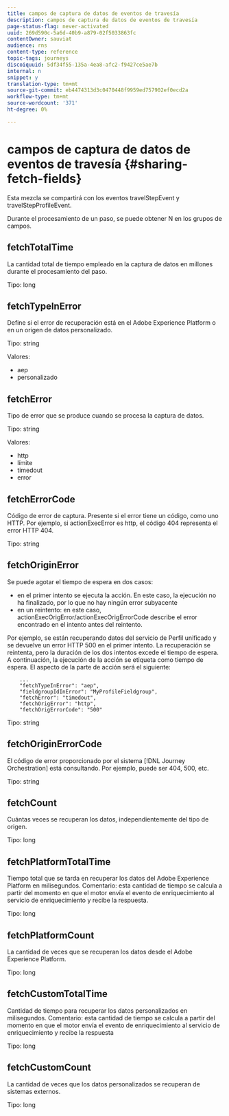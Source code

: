 ```yaml
---
title: campos de captura de datos de eventos de travesía
description: campos de captura de datos de eventos de travesía
page-status-flag: never-activated
uuid: 269d590c-5a6d-40b9-a879-02f5033863fc
contentOwner: sauviat
audience: rns
content-type: reference
topic-tags: journeys
discoiquuid: 5df34f55-135a-4ea8-afc2-f9427ce5ae7b
internal: n
snippet: y
translation-type: tm+mt
source-git-commit: eb4474313d3c0470448f9959ed757902ef0ecd2a
workflow-type: tm+mt
source-wordcount: '371'
ht-degree: 0%

---
```



# campos de captura de datos de eventos de travesía {#sharing-fetch-fields}

Esta mezcla se compartirá con los eventos travelStepEvent y travelStepProfileEvent.

Durante el procesamiento de un paso, se puede obtener N en los grupos de campos.

## fetchTotalTime

La cantidad total de tiempo empleado en la captura de datos en millones durante el procesamiento del paso.

Tipo: long

## fetchTypeInError

Define si el error de recuperación está en el Adobe Experience Platform o en un origen de datos personalizado.

Tipo: string

Valores:
* aep
* personalizado

## fetchError

Tipo de error que se produce cuando se procesa la captura de datos.

Tipo: string

Valores:
* http
* límite
* timedout
* error

## fetchErrorCode

Código de error de captura. Presente si el error tiene un código, como uno HTTP. Por ejemplo, si actionExecError es http, el código 404 representa el error HTTP 404.

Tipo: string

## fetchOriginError

Se puede agotar el tiempo de espera en dos casos:

* en el primer intento se ejecuta la acción. En este caso, la ejecución no ha finalizado, por lo que no hay ningún error subyacente
* en un reintento: en este caso, actionExecOrigError/actionExecOrigErrorCode describe el error encontrado en el intento antes del reintento.

Por ejemplo, se están recuperando datos del servicio de Perfil unificado y se devuelve un error HTTP 500 en el primer intento. La recuperación se reintenta, pero la duración de los dos intentos excede el tiempo de espera. A continuación, la ejecución de la acción se etiqueta como tiempo de espera. El aspecto de la parte de acción será el siguiente:

```
    ...
    "fetchTypeInError": "aep",
    "fieldgroupIdInError": "MyProfileFieldgroup",
    "fetchError": "timedout",
    "fetchOrigError": "http",
    "fetchOrigErrorCode": "500"
```

Tipo: string

## fetchOriginErrorCode

El código de error proporcionado por el sistema [!DNL Journey Orchestration] está consultando. Por ejemplo, puede ser 404, 500, etc.

Tipo: string

## fetchCount

Cuántas veces se recuperan los datos, independientemente del tipo de origen.

Tipo: long

## fetchPlatformTotalTime

Tiempo total que se tarda en recuperar los datos del Adobe Experience Platform en milisegundos. Comentario: esta cantidad de tiempo se calcula a partir del momento en que el motor envía el evento de enriquecimiento al servicio de enriquecimiento y recibe la respuesta.

Tipo: long

## fetchPlatformCount

La cantidad de veces que se recuperan los datos desde el Adobe Experience Platform.

Tipo: long

## fetchCustomTotalTime

Cantidad de tiempo para recuperar los datos personalizados en milisegundos. Comentario: esta cantidad de tiempo se calcula a partir del momento en que el motor envía el evento de enriquecimiento al servicio de enriquecimiento y recibe la respuesta

Tipo: long

## fetchCustomCount

La cantidad de veces que los datos personalizados se recuperan de sistemas externos.

Tipo: long

